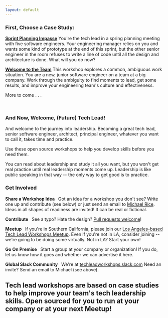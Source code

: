 ```yaml
---
layout: default
---
```


### First, Choose a Case Study:

**[Sprint Planning Impasse](/case-studies/sprint-planning-impasse.html)** You're the tech lead in a spring planning meeting with five software engineers. Your engineering manager relies on you and wants some kind of prototype at the end of this sprint, but the other senior engineer in the room refuses to write a line of code until all the design and architecture is done. What will you do now?

**[Welcome to the Team](/case-studies/new-on-the-job.html)** This workshop explores a common, ambiguous work situation. You are a new, junior software engineer on a team at a big company. Work through the ambiguity to find moments to lead, get some results, and improve your engineering team's culture and effectiveness. 

<i class="fa fa-list-alt" aria-hidden="true"></i> <i class="fa fa-exclamation-circle" aria-hidden="true"></i> More to come . . .

&nbsp;

### And Now, Welcome, (Future) Tech Lead!

And welcome to the journey into leadership. Becoming a great tech lead, senior software engineer, architect, principal engineer, whatever you want to call it, takes time and practice. 

Use these open source workshops to help you develop skills before you need them.

You can read about leadership and study it all you want, but you won't get real practice until real leadership moments come up. Leadership is like public speaking in that way -- the only way to get good is to practice.

### Get Involved

**Share a Workshop Idea <i class="fa fa-lightbulb-o" aria-hidden="true"></i>** &nbsp; Got an idea for a workshop you don't see? Write one up and contribute (see below) or just send an email to [Michael Rice](mailto:me@michaelrice.com). Ideas in all shapes of readiness are invited! It can be real or fictional.

**Contribute <i class="fa fa-code-fork" aria-hidden="true"></i>** &nbsp; See a typo? Hate the design? [Pull requests welcome](https://github.com/techleadworkshops/techleadworkshops.github.io)!

**Meetup <i class="fa fa-meetup" aria-hidden="true"></i>** &nbsp; If you're in Southern California, please join our [Los Angeles-based Tech Lead Workshops Meetup](https://www.meetup.com/Tech-Lead-Workshops-Los-Angeles/). Even if you're not in LA, consider joining -- we're going to be doing some virtually. Not in LA? Start your own!

**Go On Premise <i class="fa fa-building-o" aria-hidden="true"></i>** &nbsp; Start a group at your company or organization! If you do, let us know how it goes and whether we can advertise it here.

**Global Slack Community <i class="fa fa-slack" aria-hidden="true"></i>** &nbsp; We're at [techleadworkshops.slack.com](http://techleadworkshops.slack.com) Need an invite? Send an email to Michael (see above).

## Tech lead workshops are based on case studies to help improve your team's tech leadership skills. Open sourced for you to run at your company or at your next Meetup!
